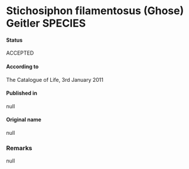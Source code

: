 # Stichosiphon filamentosus (Ghose) Geitler SPECIES

#### Status
ACCEPTED

#### According to
The Catalogue of Life, 3rd January 2011

#### Published in
null

#### Original name
null

### Remarks
null